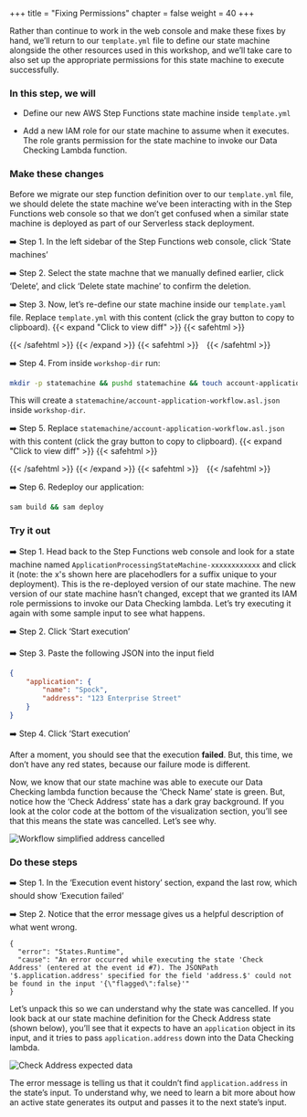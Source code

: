 +++
title = "Fixing Permissions"
chapter = false
weight = 40
+++

Rather than continue to work in the web console and make these fixes by hand, we’ll return to our `template.yml` file to define our state machine alongside the other resources used in this workshop, and we’ll take care to also set up the appropriate permissions for this state machine to execute successfully.

### In this step, we will

* Define our new AWS Step Functions state machine inside `template.yml`

* Add a new IAM role for our state machine to assume when it executes. The role grants permission for the state machine to invoke our Data Checking Lambda function.

### Make these changes

Before we migrate our step function definition over to our `template.yml` file, we should delete the state machine we’ve been interacting with in the Step Functions web console so that we don’t get confused when a similar state machine is deployed as part of our Serverless stack deployment.

➡️ Step 1. In the left sidebar of the Step Functions web console, click ‘State machines’

➡️ Step 2. Select the state machne that we manually defined earlier, click ‘Delete’, and click ‘Delete state machine’ to confirm the deletion.

➡️ Step 3. Now, let’s re-define our state machine inside our `template.yaml` file. Replace `template.yml` with <span class="clipBtn clipboard" data-clipboard-target="#ida0d7df16df74104c36cb221ee8f4f61bab25ef76codevariantstemplateyml1fixingpermissions__templateyaml">this content</span> (click the gray button to copy to clipboard). 
{{< expand "Click to view diff" >}} {{< safehtml >}}
<div id="diff-ida0d7df16df74104c36cb221ee8f4f61bab25ef76codevariantstemplateyml1fixingpermissions__templateyaml"></div> <script type="text/template" data-diff-for="diff-ida0d7df16df74104c36cb221ee8f4f61bab25ef76codevariantstemplateyml1fixingpermissions__templateyaml">commit a0d7df16df74104c36cb221ee8f4f61bab25ef76
Author: Gabe Hollombe <gabe@avantbard.com>
Date:   Tue Jun 9 13:55:58 2020 +0800

    progress porting to SAM

diff --git a/code/variants/template.yml/1-fixing-permissions__template.yaml b/code/variants/template.yml/1-fixing-permissions__template.yaml
new file mode 100644
index 0000000..1261b13
--- /dev/null
+++ b/code/variants/template.yml/1-fixing-permissions__template.yaml
@@ -0,0 +1,137 @@
+AWSTemplateFormatVersion: "2010-09-09"
+Transform: AWS::Serverless-2016-10-31
+Description: Template for step-functions-workshop
+
+Resources:
+  ApplicationProcessingStateMachine:
+    Type: AWS::Serverless::StateMachine
+    Properties:
+      DefinitionUri: statemachine/account-application-workflow.asl.json
+      DefinitionSubstitutions:
+        DataCheckingFunctionArn: !GetAtt DataCheckingFunction.Arn
+      Policies:
+        - LambdaInvokePolicy:
+            FunctionName: !Ref DataCheckingFunction
+
+  ApproveApplicationFunction:
+    Type: AWS::Serverless::Function
+    Properties:
+      FunctionName: sfn-workshop-ApproveApplication
+      CodeUri: functions/account-applications/
+      Handler: approve.handler
+      Runtime: nodejs12.x
+      Environment:
+        Variables:
+          ACCOUNTS_TABLE_NAME: !Ref ApplicationsTable
+      Policies:
+        - DynamoDBCrudPolicy:
+            TableName: !Ref ApplicationsTable
+
+  DataCheckingFunction:
+    Type: AWS::Serverless::Function
+    Properties:
+      FunctionName: sfn-workshop-DataChecking
+      CodeUri: functions/data-checking/
+      Handler: data-checking.handler
+      Runtime: nodejs12.x
+
+  FindApplicationsFunction:
+    Type: AWS::Serverless::Function
+    Properties:
+      FunctionName: sfn-workshop-FindApplications
+      CodeUri: functions/account-applications/
+      Handler: find.handler
+      Runtime: nodejs12.x
+      Environment:
+        Variables:
+          ACCOUNTS_TABLE_NAME: !Ref ApplicationsTable
+      Policies:
+        - DynamoDBCrudPolicy:
+            TableName: !Ref ApplicationsTable
+
+  FlagApplicationFunction:
+    Type: AWS::Serverless::Function
+    Properties:
+      FunctionName: sfn-workshop-FlagApplication
+      CodeUri: functions/account-applications/
+      Handler: flag.handler
+      Runtime: nodejs12.x
+      Environment:
+        Variables:
+          ACCOUNTS_TABLE_NAME: !Ref ApplicationsTable
+      Policies:
+        - DynamoDBWritePolicy:
+            TableName: !Ref ApplicationsTable
+
+  RejectApplicationFunction:
+    Type: AWS::Serverless::Function
+    Properties:
+      FunctionName: sfn-workshop-RejectApplication
+      CodeUri: functions/account-applications/
+      Handler: reject.handler
+      Runtime: nodejs12.x
+      Environment:
+        Variables:
+          ACCOUNTS_TABLE_NAME: !Ref ApplicationsTable
+      Policies:
+        - DynamoDBWritePolicy:
+            TableName: !Ref ApplicationsTable
+
+  SubmitApplicationFunction:
+    Type: AWS::Serverless::Function
+    Properties:
+      FunctionName: sfn-workshop-SubmitApplication
+      CodeUri: functions/account-applications/
+      Handler: submit.handler
+      Runtime: nodejs12.x
+      Environment:
+        Variables:
+          ACCOUNTS_TABLE_NAME: !Ref ApplicationsTable
+      Policies:
+        - DynamoDBCrudPolicy:
+            TableName: !Ref ApplicationsTable
+
+  ApplicationsTable:
+    Type: 'AWS::DynamoDB::Table'
+    Properties:
+      TableName: !Sub StepFunctionWorkshop-AccountApplications-${AWS::StackName}
+      AttributeDefinitions:
+        -
+          AttributeName: id
+          AttributeType: S
+        -
+          AttributeName: state
+          AttributeType: S
+      KeySchema:
+        -
+          AttributeName: id
+          KeyType: HASH
+      BillingMode: PAY_PER_REQUEST
+      GlobalSecondaryIndexes:
+          -
+              IndexName: state
+              KeySchema:
+                  -
+                      AttributeName: state
+                      KeyType: HASH
+              Projection:
+                  ProjectionType: ALL
+Outputs:
+  SubmitApplicationFunctionArn:
+    Description: "Submit Application Function ARN"
+    Value: !GetAtt SubmitApplicationFunction.Arn
+  FlagApplicationFunctionArn:
+    Description: "Flag Application Function ARN"
+    Value: !GetAtt FlagApplicationFunction.Arn
+  FindApplicationsFunctionArn:
+    Description: "Find Applications Function ARN"
+    Value: !GetAtt FlagApplicationFunction.Arn
+  ApproveApplicationFunctionArn:
+    Description: "Approve Application Function ARN"
+    Value: !GetAtt FlagApplicationFunction.Arn
+  RejectApplicationFunctionArn:
+    Description: "Reject Application Function ARN"
+    Value: !GetAtt FlagApplicationFunction.Arn
+  DataCheckingFunctionArn:
+    Description: "Data Checking Function ARN"
+    Value: !GetAtt DataCheckingFunction.Arn
\ No newline at end of file
</script>
{{< /safehtml >}} {{< /expand >}}
{{< safehtml >}}
<textarea id="ida0d7df16df74104c36cb221ee8f4f61bab25ef76codevariantstemplateyml1fixingpermissions__templateyaml" style="position: relative; left: -1000px; width: 1px; height: 1px;">AWSTemplateFormatVersion: "2010-09-09"
Transform: AWS::Serverless-2016-10-31
Description: Template for step-functions-workshop

Resources:
  ApplicationProcessingStateMachine:
    Type: AWS::Serverless::StateMachine
    Properties:
      DefinitionUri: statemachine/account-application-workflow.asl.json
      DefinitionSubstitutions:
        DataCheckingFunctionArn: !GetAtt DataCheckingFunction.Arn
      Policies:
        - LambdaInvokePolicy:
            FunctionName: !Ref DataCheckingFunction

  ApproveApplicationFunction:
    Type: AWS::Serverless::Function
    Properties:
      FunctionName: sfn-workshop-ApproveApplication
      CodeUri: functions/account-applications/
      Handler: approve.handler
      Runtime: nodejs12.x
      Environment:
        Variables:
          ACCOUNTS_TABLE_NAME: !Ref ApplicationsTable
      Policies:
        - DynamoDBCrudPolicy:
            TableName: !Ref ApplicationsTable

  DataCheckingFunction:
    Type: AWS::Serverless::Function
    Properties:
      FunctionName: sfn-workshop-DataChecking
      CodeUri: functions/data-checking/
      Handler: data-checking.handler
      Runtime: nodejs12.x

  FindApplicationsFunction:
    Type: AWS::Serverless::Function
    Properties:
      FunctionName: sfn-workshop-FindApplications
      CodeUri: functions/account-applications/
      Handler: find.handler
      Runtime: nodejs12.x
      Environment:
        Variables:
          ACCOUNTS_TABLE_NAME: !Ref ApplicationsTable
      Policies:
        - DynamoDBCrudPolicy:
            TableName: !Ref ApplicationsTable

  FlagApplicationFunction:
    Type: AWS::Serverless::Function
    Properties:
      FunctionName: sfn-workshop-FlagApplication
      CodeUri: functions/account-applications/
      Handler: flag.handler
      Runtime: nodejs12.x
      Environment:
        Variables:
          ACCOUNTS_TABLE_NAME: !Ref ApplicationsTable
      Policies:
        - DynamoDBWritePolicy:
            TableName: !Ref ApplicationsTable

  RejectApplicationFunction:
    Type: AWS::Serverless::Function
    Properties:
      FunctionName: sfn-workshop-RejectApplication
      CodeUri: functions/account-applications/
      Handler: reject.handler
      Runtime: nodejs12.x
      Environment:
        Variables:
          ACCOUNTS_TABLE_NAME: !Ref ApplicationsTable
      Policies:
        - DynamoDBWritePolicy:
            TableName: !Ref ApplicationsTable

  SubmitApplicationFunction:
    Type: AWS::Serverless::Function
    Properties:
      FunctionName: sfn-workshop-SubmitApplication
      CodeUri: functions/account-applications/
      Handler: submit.handler
      Runtime: nodejs12.x
      Environment:
        Variables:
          ACCOUNTS_TABLE_NAME: !Ref ApplicationsTable
      Policies:
        - DynamoDBCrudPolicy:
            TableName: !Ref ApplicationsTable

  ApplicationsTable:
    Type: 'AWS::DynamoDB::Table'
    Properties:
      TableName: !Sub StepFunctionWorkshop-AccountApplications-${AWS::StackName}
      AttributeDefinitions:
        -
          AttributeName: id
          AttributeType: S
        -
          AttributeName: state
          AttributeType: S
      KeySchema:
        -
          AttributeName: id
          KeyType: HASH
      BillingMode: PAY_PER_REQUEST
      GlobalSecondaryIndexes:
          -
              IndexName: state
              KeySchema:
                  -
                      AttributeName: state
                      KeyType: HASH
              Projection:
                  ProjectionType: ALL
Outputs:
  SubmitApplicationFunctionArn:
    Description: "Submit Application Function ARN"
    Value: !GetAtt SubmitApplicationFunction.Arn
  FlagApplicationFunctionArn:
    Description: "Flag Application Function ARN"
    Value: !GetAtt FlagApplicationFunction.Arn
  FindApplicationsFunctionArn:
    Description: "Find Applications Function ARN"
    Value: !GetAtt FlagApplicationFunction.Arn
  ApproveApplicationFunctionArn:
    Description: "Approve Application Function ARN"
    Value: !GetAtt FlagApplicationFunction.Arn
  RejectApplicationFunctionArn:
    Description: "Reject Application Function ARN"
    Value: !GetAtt FlagApplicationFunction.Arn
  DataCheckingFunctionArn:
    Description: "Data Checking Function ARN"
    Value: !GetAtt DataCheckingFunction.Arn
</textarea>
{{< /safehtml >}}

➡️ Step 4. From inside `workshop-dir` run:
```bash
mkdir -p statemachine && pushd statemachine && touch account-application-workflow.asl.json && popd
```

This will create a `statemachine/account-application-workflow.asl.json` inside `workshop-dir`.

➡️ Step 5. Replace `statemachine/account-application-workflow.asl.json` with <span class="clipBtn clipboard" data-clipboard-target="#ida0d7df16df74104c36cb221ee8f4f61bab25ef76codevariantsstatemachine1firstversion__accountapplicationworkflowasljson">this content</span> (click the gray button to copy to clipboard). 
{{< expand "Click to view diff" >}} {{< safehtml >}}
<div id="diff-ida0d7df16df74104c36cb221ee8f4f61bab25ef76codevariantsstatemachine1firstversion__accountapplicationworkflowasljson"></div> <script type="text/template" data-diff-for="diff-ida0d7df16df74104c36cb221ee8f4f61bab25ef76codevariantsstatemachine1firstversion__accountapplicationworkflowasljson">commit a0d7df16df74104c36cb221ee8f4f61bab25ef76
Author: Gabe Hollombe <gabe@avantbard.com>
Date:   Tue Jun 9 13:55:58 2020 +0800

    progress porting to SAM

diff --git a/code/variants/statemachine/1-first-version__account-application-workflow.asl.json b/code/variants/statemachine/1-first-version__account-application-workflow.asl.json
new file mode 100644
index 0000000..ebc80ed
--- /dev/null
+++ b/code/variants/statemachine/1-first-version__account-application-workflow.asl.json
@@ -0,0 +1,31 @@
+    {
+        "StartAt": "Check Name",
+        "States": {
+            "Check Name": {
+                "Type": "Task",
+                "Parameters": {
+                    "command": "CHECK_NAME",
+                    "data": {
+                        "name.$": "$.application.name"
+                    }
+                },
+                "Resource": "${DataCheckingFunctionArn}",
+                "Next": "Check Address"
+            },
+            "Check Address": {
+                "Type": "Task",
+                "Parameters": {
+                    "command": "CHECK_ADDRESS",
+                    "data": {
+                        "address.$": "$.application.address"
+                    }
+                },
+                "Resource": "${DataCheckingFunctionArn}",
+                "Next": "Approve Application"
+            },
+            "Approve Application": {
+                "Type": "Pass",
+                "End": true
+            }
+        }
+    }
\ No newline at end of file
</script>
{{< /safehtml >}} {{< /expand >}}
{{< safehtml >}}
<textarea id="ida0d7df16df74104c36cb221ee8f4f61bab25ef76codevariantsstatemachine1firstversion__accountapplicationworkflowasljson" style="position: relative; left: -1000px; width: 1px; height: 1px;">    {
        "StartAt": "Check Name",
        "States": {
            "Check Name": {
                "Type": "Task",
                "Parameters": {
                    "command": "CHECK_NAME",
                    "data": {
                        "name.$": "$.application.name"
                    }
                },
                "Resource": "${DataCheckingFunctionArn}",
                "Next": "Check Address"
            },
            "Check Address": {
                "Type": "Task",
                "Parameters": {
                    "command": "CHECK_ADDRESS",
                    "data": {
                        "address.$": "$.application.address"
                    }
                },
                "Resource": "${DataCheckingFunctionArn}",
                "Next": "Approve Application"
            },
            "Approve Application": {
                "Type": "Pass",
                "End": true
            }
        }
    }
</textarea>
{{< /safehtml >}}


➡️ Step 6. Redeploy our application:

```bash
sam build && sam deploy
```


### Try it out

➡️ Step 1. Head back to the Step Functions web console and look for a state machine named `ApplicationProcessingStateMachine-xxxxxxxxxxxx` and click it (note: the x's shown here are placehodlers for a suffix unique to your deployment). This is the re-deployed version of our state machine. The new version of our state machine hasn’t changed, except that we granted its IAM role permissions to invoke our Data Checking lambda. Let’s try executing it again with some sample input to see what happens.

➡️ Step 2. Click ‘Start execution’

➡️ Step 3. Paste the following JSON into the input field

```json
{
    "application": { 
        "name": "Spock", 
        "address": "123 Enterprise Street" 
    }
}
```

➡️ Step 4. Click ‘Start execution’


After a moment, you should see that the execution **failed**. But, this time, we don’t have any red states, because our failure mode is different. 

Now, we know that our state machine was able to execute our Data Checking lambda function because the ‘Check Name’ state is green. But, notice how the ‘Check Address’ state has a dark gray background. If you look at the color code at the bottom of the visualization section, you’ll see that this means the state was cancelled. Let’s see why.

![Workflow simplified address cancelled](/images/simplified-workflow-vis-address-error.png)

### Do these steps

➡️ Step 1. In the ‘Execution event history’ section, expand the last row, which should show ‘Execution failed’

➡️ Step 2. Notice that the error message gives us a helpful description of what went wrong.

```
{
  "error": "States.Runtime",
  "cause": "An error occurred while executing the state 'Check Address' (entered at the event id #7). The JSONPath '$.application.address' specified for the field 'address.$' could not be found in the input '{\"flagged\":false}'"
}
```

Let’s unpack this so we can understand why the state was cancelled.  If you look back at our state machine definition for the Check Address state (shown below), you’ll see that it expects to have an `application` object in its input, and it tries to pass `application.address` down into the Data Checking lambda. 

![Check Address expected data](/images/check_address_expectation.png)

The error message is telling us that it couldn’t find `application.address` in the state’s input. To understand why, we need to learn a bit more about how an active state generates its output and passes it to the next state’s input.